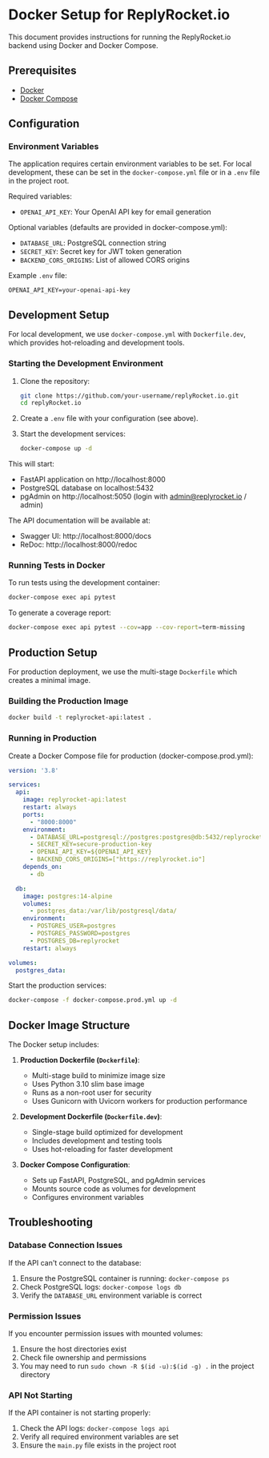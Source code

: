 # Docker Setup for ReplyRocket.io

This document provides instructions for running the ReplyRocket.io backend using Docker and Docker Compose.

## Prerequisites

- [Docker](https://docs.docker.com/get-docker/)
- [Docker Compose](https://docs.docker.com/compose/install/)

## Configuration

### Environment Variables

The application requires certain environment variables to be set. For local development, these can be set in the `docker-compose.yml` file or in a `.env` file in the project root.

Required variables:
- `OPENAI_API_KEY`: Your OpenAI API key for email generation

Optional variables (defaults are provided in docker-compose.yml):
- `DATABASE_URL`: PostgreSQL connection string
- `SECRET_KEY`: Secret key for JWT token generation
- `BACKEND_CORS_ORIGINS`: List of allowed CORS origins

Example `.env` file:
```
OPENAI_API_KEY=your-openai-api-key
```

## Development Setup

For local development, we use `docker-compose.yml` with `Dockerfile.dev`, which provides hot-reloading and development tools.

### Starting the Development Environment

1. Clone the repository:
   ```bash
   git clone https://github.com/your-username/replyRocket.io.git
   cd replyRocket.io
   ```

2. Create a `.env` file with your configuration (see above).

3. Start the development services:
   ```bash
   docker-compose up -d
   ```

This will start:
- FastAPI application on http://localhost:8000
- PostgreSQL database on localhost:5432
- pgAdmin on http://localhost:5050 (login with admin@replyrocket.io / admin)

The API documentation will be available at:
- Swagger UI: http://localhost:8000/docs
- ReDoc: http://localhost:8000/redoc

### Running Tests in Docker

To run tests using the development container:

```bash
docker-compose exec api pytest
```

To generate a coverage report:

```bash
docker-compose exec api pytest --cov=app --cov-report=term-missing
```

## Production Setup

For production deployment, we use the multi-stage `Dockerfile` which creates a minimal image.

### Building the Production Image

```bash
docker build -t replyrocket-api:latest .
```

### Running in Production

Create a Docker Compose file for production (docker-compose.prod.yml):

```yaml
version: '3.8'

services:
  api:
    image: replyrocket-api:latest
    restart: always
    ports:
      - "8000:8000"
    environment:
      - DATABASE_URL=postgresql://postgres:postgres@db:5432/replyrocket
      - SECRET_KEY=secure-production-key
      - OPENAI_API_KEY=${OPENAI_API_KEY}
      - BACKEND_CORS_ORIGINS=["https://replyrocket.io"]
    depends_on:
      - db

  db:
    image: postgres:14-alpine
    volumes:
      - postgres_data:/var/lib/postgresql/data/
    environment:
      - POSTGRES_USER=postgres
      - POSTGRES_PASSWORD=postgres
      - POSTGRES_DB=replyrocket
    restart: always

volumes:
  postgres_data:
```

Start the production services:

```bash
docker-compose -f docker-compose.prod.yml up -d
```

## Docker Image Structure

The Docker setup includes:

1. **Production Dockerfile (`Dockerfile`)**:
   - Multi-stage build to minimize image size
   - Uses Python 3.10 slim base image
   - Runs as a non-root user for security
   - Uses Gunicorn with Uvicorn workers for production performance

2. **Development Dockerfile (`Dockerfile.dev`)**:
   - Single-stage build optimized for development
   - Includes development and testing tools
   - Uses hot-reloading for faster development

3. **Docker Compose Configuration**:
   - Sets up FastAPI, PostgreSQL, and pgAdmin services
   - Mounts source code as volumes for development
   - Configures environment variables

## Troubleshooting

### Database Connection Issues

If the API can't connect to the database:
1. Ensure the PostgreSQL container is running: `docker-compose ps`
2. Check PostgreSQL logs: `docker-compose logs db`
3. Verify the `DATABASE_URL` environment variable is correct

### Permission Issues

If you encounter permission issues with mounted volumes:
1. Ensure the host directories exist
2. Check file ownership and permissions
3. You may need to run `sudo chown -R $(id -u):$(id -g) .` in the project directory

### API Not Starting

If the API container is not starting properly:
1. Check the API logs: `docker-compose logs api`
2. Verify all required environment variables are set
3. Ensure the `main.py` file exists in the project root 